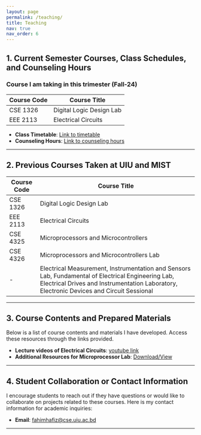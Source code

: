 ```yaml
---
layout: page
permalink: /teaching/
title: Teaching
nav: true
nav_order: 6
---
```


## 1. Current Semester Courses, Class Schedules, and Counseling Hours

### Course I am taking in this trimester (Fall-24)

| Course Code | Course Title                | 
|-------------|-----------------------------|
| CSE 1326    | Digital Logic Design Lab    |
| EEE 2113    | Electrical Circuits         |

- **Class Timetable**: [Link to timetable](https://drive.google.com/file/d/1l462mMSAXW9FpthHNGoJADM6qty8avZy/view?usp=sharing) <!-- Replace with your actual link -->
- **Counseling Hours**: [Link to counseling hours](https://drive.google.com/file/d/1l462mMSAXW9FpthHNGoJADM6qty8avZy/view?usp=sharing) <!-- Replace with your actual link -->


---

## 2. Previous Courses Taken at UIU and MIST

| Course Code | Course Title                | 
|-------------|-----------------------------|
| CSE 1326    | Digital Logic Design Lab    |
| EEE 2113    | Electrical Circuits         |
| CSE 4325    | Microprocessors and Microcontrollers|
| CSE 4326    | Microprocessors and Microcontrollers Lab|
| -    | Electrical Measurement, Instrumentation and Sensors Lab, Fundamental of Electrical Engineering Lab, Electrical Drives and Instrumentation Laboratory, Electronic Devices and Circuit Sessional|


---

## 3. Course Contents and Prepared Materials

Below is a list of course contents and materials I have developed. Access these resources through the links provided.

- **Lecture videos of Electrical Circuits**: [youtube link](https://www.youtube.com/watch?v=BS_4HF-jJo4&list=PLeZJy4pEspfXnRNQVBZNWV3o6iW1EFkuh) <!-- Replace with actual link to content -->
- **Additional Resources for Microprocessor Lab**: [Download/View](https://drive.google.com/drive/folders/1v3L521lrYT-jDrogyw1WsOpBL3VrJy7c?usp=sharing)

---

## 4. Student Collaboration or Contact Information

I encourage students to reach out if they have questions or would like to collaborate on projects related to these courses. Here is my contact information for academic inquiries:

- **Email**: [fahimhafiz@cse.uiu.ac.bd](mailto:fahimhafiz@cse.uiu.ac.bd)

---
